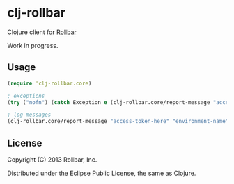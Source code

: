 # clj-rollbar

Clojure client for [Rollbar](https://rollbar.com)

Work in progress.

## Usage

```clojure
(require 'clj-rollbar.core)

; exceptions
(try ("nofn") (catch Exception e (clj-rollbar.core/report-message "access-token-here" "environment-name" e)))

; log messages
(clj-rollbar.core/report-message "access-token-here" "environment-name" "Something critical happened" "critical")
```

## License

Copyright (C) 2013 Rollbar, Inc.

Distributed under the Eclipse Public License, the same as Clojure.
